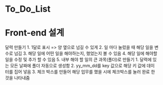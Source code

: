 # To_Do_List
# Front-end 설계
달력 만들기
    1. 1달로 표시 => 양 옆으로 넘길 수 있게
    2. 일 마다 눌렀을 때 해당 일을 변수로 넘김
    3. 해당 일에 어떤 일을 해야하는지, 했었는지 볼 수 있음
    4. 해당 일에 해야할 일을 수정 및 추가 할 수 있음
    5. 내부
        해야 할 일의 큰 과목(폴더)로 만들기
            1. 달력에 있는 모든 날짜에 폴더 자동으로 생성함
            2. yy_mm_dd를 key 값으로 해당 키 값에 데이터를 집어 넣음
            3. 체크 박스를 만들어 해당 업무를 했을 시에 체크박스를 눌러 완료 한것을 나타내줌